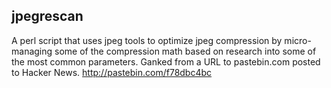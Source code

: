 jpegrescan
----------

A perl script that uses jpeg tools to optimize jpeg compression by
micro-managing some of the compression math based on research into some of the
most common parameters. Ganked from a URL to pastebin.com posted to Hacker
News. http://pastebin.com/f78dbc4bc


